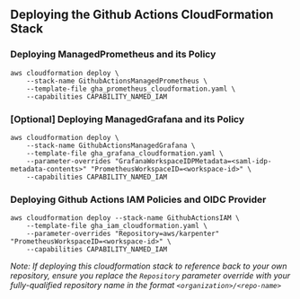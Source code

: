 ## Deploying the Github Actions CloudFormation Stack

### Deploying ManagedPrometheus and its Policy
```console
aws cloudformation deploy \
    --stack-name GithubActionsManagedPrometheus \
    --template-file gha_prometheus_cloudformation.yaml \
    --capabilities CAPABILITY_NAMED_IAM
```

### [Optional] Deploying ManagedGrafana and its Policy
```console
aws cloudformation deploy \
    --stack-name GithubActionsManagedGrafana \
    --template-file gha_grafana_cloudformation.yaml \
    --parameter-overrides "GrafanaWorkspaceIDPMetadata=<saml-idp-metadata-contents>" "PrometheusWorkspaceID=<workspace-id>" \
    --capabilities CAPABILITY_NAMED_IAM
```

### Deploying Github Actions IAM Policies and OIDC Provider

```console
aws cloudformation deploy --stack-name GithubActionsIAM \
    --template-file gha_iam_cloudformation.yaml \
    --parameter-overrides "Repository=aws/karpenter" "PrometheusWorkspaceID=<workspace-id>" \
    --capabilities CAPABILITY_NAMED_IAM
```

_Note: If deploying this cloudformation stack to reference back to your own repository, ensure you replace the `Repository` parameter override with your fully-qualified repository name in the format `<organization>/<repo-name>`_